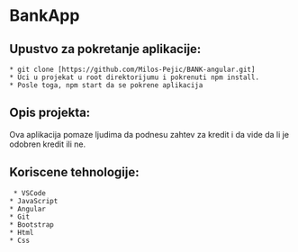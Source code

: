 # BankApp

## Upustvo za pokretanje aplikacije:
    * git clone [https://github.com/Milos-Pejic/BANK-angular.git]
    * Uci u projekat u root direktorijumu i pokrenuti npm install.
    * Posle toga, npm start da se pokrene aplikacija


## Opis projekta:
  Ova aplikacija pomaze ljudima da podnesu zahtev za kredit i da vide da li je odobren kredit ili ne.

## Koriscene tehnologije:
     * VSCode
    * JavaScript
    * Angular
    * Git
    * Bootstrap
    * Html
    * Css
